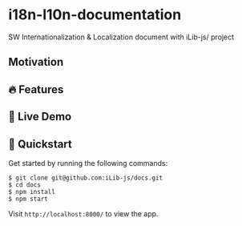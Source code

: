 # i18n-l10n-documentation

SW Internationalization & Localization document with iLib-js/ project


## Motivation


## 🔥 Features

## 🔗 Live Demo



## 🚀 Quickstart

Get started by running the following commands:

```
$ git clone git@github.com:iLib-js/docs.git
$ cd docs
$ npm install
$ npm start
```

Visit `http://localhost:8000/` to view the app.
